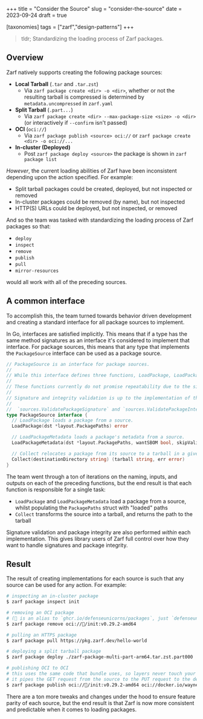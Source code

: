+++
title = "Consider the Source"
slug = "consider-the-source"
date = 2023-09-24
draft = true

[taxonomies]
tags = ["zarf","design-patterns"]
+++

> tldr; Standardizing the loading process of Zarf packages.

<!-- more -->

## Overview

Zarf natively supports creating the following package sources:

- **Local Tarball** (`.tar` and `.tar.zst`)
  - Via `zarf package create <dir> -o <dir>`, whether or not the resulting tarball is compressed is determined by `metadata.uncompressed` in `zarf.yaml`
- **Split Tarball** (`.part...`)
  - Via `zarf package create <dir> --max-package-size <size> -o <dir>` (or interactively if `--confirm` isn't passed)
- **OCI** (`oci://`)
  - Via `zarf package publish <source> oci://` or `zarf package create <dir> -o oci://...`
- **In-cluster (Deployed)**
  - Post `zarf package deploy <source>` the package is shown in `zarf package list`

_However_, the current loading abilities of Zarf have been inconsistent depending upon the action specified. For example:

- Split tarball packages could be created, deployed, but not inspected or removed
- In-cluster packages could be removed (by name), but not inspected
- HTTP(S) URLs could be deployed, but not inspected, or removed

And so the team was tasked with standardizing the loading process of Zarf packages so that:

- `deploy`
- `inspect`
- `remove`
- `publish`
- `pull`
- `mirror-resources`

would all work with all of the preceding sources.

## A common interface

To accomplish this, the team turned towards behavior driven development and creating a standard interface for all package sources to implement.

In Go, interfaces are satisfied implicitly. This means that if a type has the same method signatures as an interface it's considered to implement that interface. For package sources, this means that any type that implements the `PackageSource` interface can be used as a package source.

```go
// PackageSource is an interface for package sources.
//
// While this interface defines three functions, LoadPackage, LoadPackageMetadata, and Collect; only one of them should be used within a packager function.
//
// These functions currently do not promise repeatability due to the side effect nature of loading a package.
//
// Signature and integrity validation is up to the implementation of the package source.
//
//  `sources.ValidatePackageSignature` and `sources.ValidatePackageIntegrity` can be leveraged for this purpose.
type PackageSource interface {
  // LoadPackage loads a package from a source.
  LoadPackage(dst *layout.PackagePaths) error

  // LoadPackageMetadata loads a package's metadata from a source.
  LoadPackageMetadata(dst *layout.PackagePaths, wantSBOM bool, skipValidation bool) error

  // Collect relocates a package from its source to a tarball in a given destination directory.
  Collect(destinationDirectory string) (tarball string, err error)
}
```

The team went through a ton of iterations on the naming, inputs, and outputs on each of the preceding functions, but the end result is that each function is responsible for a single task:

- `LoadPackage` and `LoadPackageMetadata`  load a package from a source, whilst populating the `PackagePaths` struct with "loaded" paths
- `Collect` transforms the source into a tarball, and returns the path to the tarball

Signature validation and package integrity are also performed _within_ each implementation. This gives library users of Zarf full control over how they want to handle signatures and package integrity.

## Result

The result of creating implementations for each source is such that any source can be used for any action. For example:

```bash
# inspecting an in-cluster package
$ zarf package inspect init

# removing an OCI package 
# (🦄 is an alias to `ghcr.io/defenseunicorns/packages`, just `defenseunicorns` works as well)
$ zarf package remove oci://🦄/init:v0.29.2-amd64

# pulling an HTTPS package
$ zarf package pull https://pkg.zarf.dev/hello-world

# deploying a split tarball package
$ zarf package deploy ./zarf-package-multi-part-arm64.tar.zst.part000

# publishing OCI to OCI
# this uses the same code that bundle uses, so layers never touch your disk!
# it pipes the GET request from the source to the PUT request to the destination
$ zarf package publish oci://🦄/init:v0.29.2-amd64 oci://docker.io/waynestarr
```

There are a ton more tweaks and changes under the hood to ensure feature parity of each source, but the end result is that Zarf is now more consistent and predictable when it comes to loading packages.
